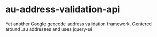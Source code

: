 au-address-validation-api
=========================

Yet another Google geocode address validation framework. Centered around .au addresses and uses jquery-ui
